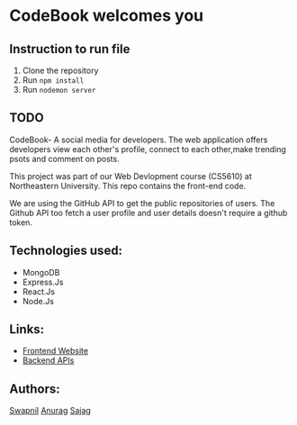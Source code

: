 
# CodeBook welcomes you

## Instruction to run file
1. Clone the repository
1. Run `npm install`
2. Run `nodemon server`

## TODO
CodeBook- A social media for developers. The web application offers developers view each other's profile, connect to each other,make trending psots and comment on posts.

This project was part of our Web Devlopment course (CS5610) at Northeastern University. This repo contains the front-end code.

We are using the GitHub API to get the public repositories of users. The Github API too fetch a user profile and user details doesn't require a github token.

## Technologies used:
* MongoDB
* Express.Js
* React.Js
* Node.Js
 
## Links: 
* [Frontend Website](https://cs5610-wbdv-client-gp32.herokuapp.com/codebook-client/)
* [Backend APIs](https://cs5610-wbdv-final-server.herokuapp.com/codebook) 

## Authors: 
[Swapnil](https://github.com/swapnilblues?tab=repositories/)
[Anurag](https://github.com/Anurag26)
[Sajag](https://github.com/sajagporwal)
    
